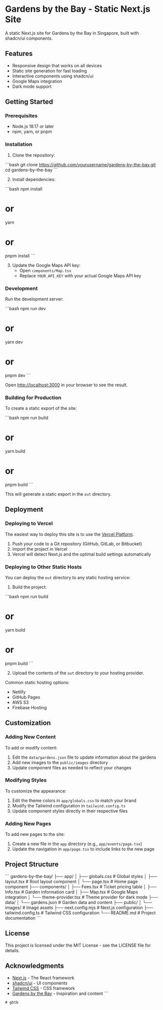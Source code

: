 # Gardens by the Bay - Static Next.js Site

A static Next.js site for Gardens by the Bay in Singapore, built with shadcn/ui components.

## Features

- Responsive design that works on all devices
- Static site generation for fast loading
- Interactive components using shadcn/ui
- Google Maps integration
- Dark mode support

## Getting Started

### Prerequisites

- Node.js 18.17 or later
- npm, yarn, or pnpm

### Installation

1. Clone the repository:

\`\`\`bash
git clone https://github.com/yourusername/gardens-by-the-bay.git
cd gardens-by-the-bay
\`\`\`

2. Install dependencies:

\`\`\`bash
npm install
# or
yarn
# or
pnpm install
\`\`\`

3. Update the Google Maps API key:
   - Open `components/Map.tsx`
   - Replace `YOUR_API_KEY` with your actual Google Maps API key

### Development

Run the development server:

\`\`\`bash
npm run dev
# or
yarn dev
# or
pnpm dev
\`\`\`

Open [http://localhost:3000](http://localhost:3000) in your browser to see the result.

### Building for Production

To create a static export of the site:

\`\`\`bash
npm run build
# or
yarn build
# or
pnpm build
\`\`\`

This will generate a static export in the `out` directory.

## Deployment

### Deploying to Vercel

The easiest way to deploy this site is to use the [Vercel Platform](https://vercel.com).

1. Push your code to a Git repository (GitHub, GitLab, or Bitbucket)
2. Import the project in Vercel
3. Vercel will detect Next.js and the optimal build settings automatically

### Deploying to Other Static Hosts

You can deploy the `out` directory to any static hosting service:

1. Build the project:

\`\`\`bash
npm run build
# or
yarn build
# or
pnpm build
\`\`\`

2. Upload the contents of the `out` directory to your hosting provider.

Common static hosting options:
- Netlify
- GitHub Pages
- AWS S3
- Firebase Hosting

## Customization

### Adding New Content

To add or modify content:

1. Edit the `data/gardens.json` file to update information about the gardens
2. Add new images to the `public/images` directory
3. Update component files as needed to reflect your changes

### Modifying Styles

To customize the appearance:

1. Edit the theme colors in `app/globals.css` to match your brand
2. Modify the Tailwind configuration in `tailwind.config.ts`
3. Update component styles directly in their respective files

### Adding New Pages

To add new pages to the site:

1. Create a new file in the `app` directory (e.g., `app/events/page.tsx`)
2. Update the navigation in `app/page.tsx` to include links to the new page

## Project Structure

\`\`\`
gardens-by-the-bay/
├── app/
│   ├── globals.css       # Global styles
│   ├── layout.tsx        # Root layout component
│   └── page.tsx          # Home page component
├── components/
│   ├── Fees.tsx          # Ticket pricing table
│   ├── Info.tsx          # Garden information card
│   ├── Map.tsx           # Google Maps integration
│   └── theme-provider.tsx # Theme provider for dark mode
├── data/
│   └── gardens.json      # Garden data and content
├── public/
│   └── images/           # Image assets
├── next.config.mjs       # Next.js configuration
├── tailwind.config.ts    # Tailwind CSS configuration
└── README.md             # Project documentation
\`\`\`

## License

This project is licensed under the MIT License - see the LICENSE file for details.

## Acknowledgments

- [Next.js](https://nextjs.org/) - The React framework
- [shadcn/ui](https://ui.shadcn.com/) - UI components
- [Tailwind CSS](https://tailwindcss.com/) - CSS framework
- [Gardens by the Bay](https://www.gardensbythebay.com.sg/) - Inspiration and content
\`\`\`


```svg file="public/images/logo.png" url="https://hebbkx1anhila5yf.public.blob.vercel-storage.com/placeholder-ob7miW3mUreePYfXdVwkpFWHthzoR5.svg" isTempFile
#   g b t b  
 